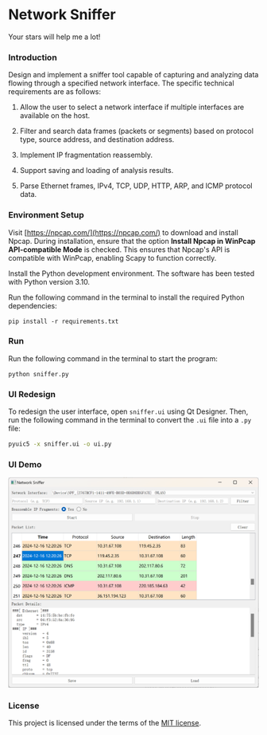 # Network Sniffer

Your stars will help me a lot!

### Introduction

Design and implement a sniffer tool capable of capturing and analyzing data flowing through a specified network interface. The specific technical requirements are as follows:

1. Allow the user to select a network interface if multiple interfaces are available on the host.

2. Filter and search data frames (packets or segments) based on protocol type, source address, and destination address.

3. Implement IP fragmentation reassembly.

4. Support saving and loading of analysis results.

5. Parse Ethernet frames, IPv4, TCP, UDP, HTTP, ARP, and ICMP protocol data.

### Environment Setup

Visit [https://npcap.com/](https://npcap.com/) to download and install Npcap. During installation, ensure that the option **Install Npcap in WinPcap API-compatible Mode** is checked. This ensures that Npcap's API is compatible with WinPcap, enabling Scapy to function correctly.

Install the Python development environment. The software has been tested with Python version 3.10.

Run the following command in the terminal to install the required Python dependencies:

```shell
pip install -r requirements.txt
```

### Run

Run the following command in the terminal to start the program:

```shell
python sniffer.py
```

### UI Redesign

To redesign the user interface, open `sniffer.ui` using Qt Designer. Then, run the following command in the terminal to convert the `.ui` file into a `.py` file:

```bash
pyuic5 -x sniffer.ui -o ui.py
```

### UI Demo

<img src="./assets/sniffer.png"/>

### License

This project is licensed under the terms of the [MIT license](./LICENSE).